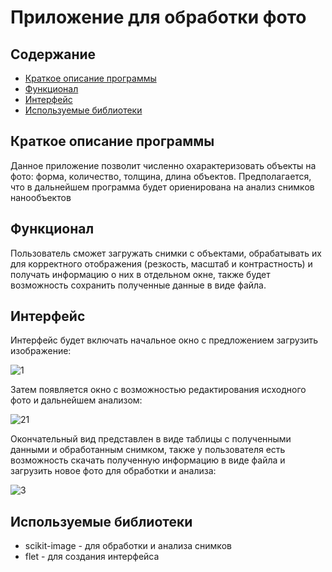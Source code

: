 # Приложение для обработки фото

## Содержание

- [Краткое описание программы](#краткоеописаниепрограммы)
- [Функционал](#функционал)
- [Интерфейс](#интерфейс)
- [Используемые библиотеки](#используемыебиблиотеки)

## Краткое описание программы

Данное приложение позволит численно охарактеризовать объекты на фото: форма, количество, толщина, длина объектов. Предполагается, что в дальнейшем программа будет ориенирована на анализ снимков нанообъектов

## Функционал 

Пользователь сможет загружать снимки с объектами, обрабатывать их для корректного отображения (резкость, масштаб и контрастность) и получать информацию о них в отдельном окне, также будет возможность сохранить полученные данные в виде файла.

## Интерфейс

Интерфейс будет включать начальное окно с предложением загрузить изображение:

![1](https://github.com/user-attachments/assets/44dee994-38b9-47e7-b479-63c789df3852)

Затем появляется окно с возможностью редактирования исходного фото и дальнейшем анализом:

![21](https://github.com/user-attachments/assets/a6907bda-cccf-4aa6-80b6-9fc751644da5)

Окончательный вид представлен в виде таблицы с полученными данными и обработанным снимком, также у пользователя есть возможность скачать полученную информацию в виде файла и загрузить новое фото для обработки и анализа:

![3](https://github.com/user-attachments/assets/64f92325-17e5-425e-9775-d3d460390552)

## Используемые библиотеки

- scikit-image - для обработки и анализа снимков
- flet - для создания интерфейса
